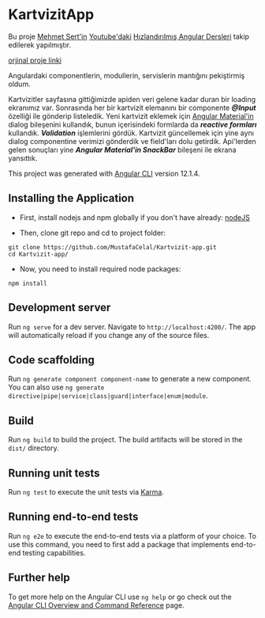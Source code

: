 # KartvizitApp

Bu proje [Mehmet Sert'in](https://github.com/MehmetSert) [Youtube'daki](https://www.youtube.com/channel/UCN52FNcLSL4ClNs2pCINXVw) [Hızlandırılmış Angular Dersleri](https://www.youtube.com/playlist?list=PLSM07tMt8osNHLM_yfUnWafZ61m4FIbw1) takip edilerek yapılmıştır.

[orjinal proje linki](https://github.com/MehmetSert/kartvizit-app)

Angulardaki componentlerin, modullerin, servislerin mantığını pekiştirmiş oldum.

Kartvizitler sayfasına gittiğimizde apiden veri gelene kadar duran bir loading ekranımız var. Sonrasında her bir kartvizit elemanını bir componente ***@Input*** özelliği ile gönderip listeledik. Yeni kartvizit eklemek için [Angular Material'in](https://material.angular.io) dialog bileşenini kullandık, bunun içerisindeki formlarda da ***reactive formları*** kullandık. ***Validation*** işlemlerini gördük. Kartvizit güncellemek için yine aynı dialog componentine verimizi gönderdik ve field'ları dolu getirdik. Api'lerden gelen sonuçları yine ***Angular Material'in SnackBar*** bileşeni ile ekrana yansıttık.

This project was generated with [Angular CLI](https://github.com/angular/angular-cli) version 12.1.4.


## Installing the Application

- First, install nodejs and npm globally if you don't have already: [nodeJS](https://nodejs.org/) 

- Then, clone git repo and cd to project folder:

```
git clone https://github.com/MustafaCelal/Kartvizit-app.git
cd Kartvizit-app/
 ```

- Now, you need to install required node packages:

```
npm install 
```

## Development server

Run `ng serve` for a dev server. Navigate to `http://localhost:4200/`. The app will automatically reload if you change any of the source files.

## Code scaffolding

Run `ng generate component component-name` to generate a new component. You can also use `ng generate directive|pipe|service|class|guard|interface|enum|module`.

## Build

Run `ng build` to build the project. The build artifacts will be stored in the `dist/` directory.

## Running unit tests

Run `ng test` to execute the unit tests via [Karma](https://karma-runner.github.io).

## Running end-to-end tests

Run `ng e2e` to execute the end-to-end tests via a platform of your choice. To use this command, you need to first add a package that implements end-to-end testing capabilities.

## Further help

To get more help on the Angular CLI use `ng help` or go check out the [Angular CLI Overview and Command Reference](https://angular.io/cli) page.
